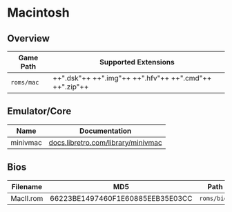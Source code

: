 # Macintosh

## Overview

| Game Path | Supported Extensions |
| --- | --- |
| `roms/mac` | ++".dsk"++ ++".img"++ ++".hfv"++ ++".cmd"++ ++".zip"++ |

## Emulator/Core

| Name | Documentation |
| --- | --- |
| minivmac | [docs.libretro.com/library/minivmac](https://docs.libretro.com/library/minivmac/) |

## Bios

| Filename | MD5 | Path |
| --- | --- | --- |
| MacII.rom | 66223BE1497460F1E60885EEB35E03CC | `roms/bios` |